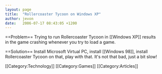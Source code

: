 ```yaml
---
layout: page
title:  "Rollercoaster Tycoon on Windows XP"
author: jevon
date:   2006-07-17 08:43:05 +1200
---
```


==Problem==
Trying to run Rollercoaster Tycoon in [[Windows XP]] results in the game crashing whenever you try to load a game.

==Solution==
Install Microsoft Virtual PC, install [[Windows 98]], install Rollercoaster Tycoon on that, play with that. It's not that bad, just a bit slow!

[[Category:Technology]]
[[Category:Games]]
[[Category:Articles]]